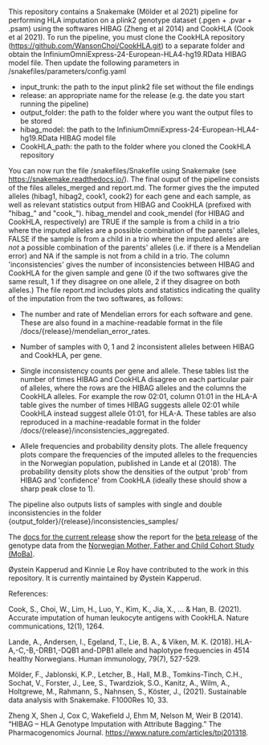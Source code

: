 This repository contains a Snakemake (Mölder et al 2021) pipeline for performing HLA imputation on a plink2 genotype dataset (.pgen + .pvar + .psam) using the softwares HIBAG (Zheng et al 2014) and CookHLA (Cook et al 2021). To run the pipeline, you must clone the CookHLA repository (https://github.com/WansonChoi/CookHLA.git) to a separate folder and obtain the InfiniumOmniExpress-24-European-HLA4-hg19.RData HIBAG model file. Then update the following parameters in /snakefiles/parameters/config.yaml

- input_trunk: the path to the input plink2 file set without the file endings
- release: an appropriate name for the release (e.g. the date you start running the pipeline)
- output_folder: the path to the folder where you want the output files to be stored
- hibag_model: the path to the InfiniumOmniExpress-24-European-HLA4-hg19.RData HIBAG model file
- CookHLA_path: the path to the folder where you cloned the CookHLA repository

You can now run the file /snakefiles/Snakefile using Snakemake (see https://snakemake.readthedocs.io/). The final ouput of the pipeline consists of the files alleles_merged and report.md. The former gives the the imputed alleles (hibag1, hibag2, cook1, cook2) for each gene and each sample, as well as relevant statistics output from HIBAG and CookHLA (prefixed with "hibag_" and "cook_"). hibag_mendel and cook_mendel (for HIBAG and CookHLA, respectively) are TRUE if the sample is from a child in a trio where the imputed alleles are a possible combination of the parents' alleles, FALSE if the sample is from a child in a trio where the imputed alleles are *not* a possible combination of the parents' alleles (i.e. if there is a Mendelian error) and NA if the sample is not from a child in a trio. The column 'inconsistencies' gives the number of inconsistencies between HIBAG and CookHLA for the given sample and gene (0 if the two softwares give the same result, 1 if they disagree on one allele, 2 if they disagree on both alleles.) The file report.md includes plots and statistics indicating the quality of the imputation from the two softwares, as follows:

- The number and rate of Mendelian errors for each software and gene. These are also found in a machine-readable format in the file /docs/{release}/mendelian_error_rates.

- Number of samples with 0, 1 and 2 inconsistent alleles between HIBAG and CookHLA, per gene.

- Single inconsistency counts per gene and allele. These tables list the number of times HIBAG and CookHLA disagree on each particular pair of alleles, where the rows are the HIBAG alleles and the columns the CookHLA alleles. For example the row 02:01, column 01:01 in the HLA-A table gives the number of times HIBAG suggests allele 02:01 while CookHLA instead suggest allele 01:01, for HLA-A. These tables are also reproduced in a machine-readable format in the folder /docs/{release}/inconsistencies_aggregated.

- Allele frequencies and probability density plots. The allele frequency plots compare the frequencies of the imputed alleles to the frequencies in the Norwegian population, published in Lande et al (2018). The probability density plots show the densities of the output 'prob' from HIBAG and 'confidence' from CookHLA (ideally these should show a sharp peak close to 1).

The pipeline also outputs lists of samples with single and double inconsistencies in the folder {output_folder}/{release}/inconsistencies_samples/

The [docs for the current release](https://github.com/people-of-norway/HLA-imputation/tree/main/docs/2025.09.16) show the report for the [beta release](https://github.com/fhi-beta/mobaGenetics-qc) of the genotype data from the [Norwegian Mother, Father and Child Cohort Study (MoBa)](https://www.fhi.no/en/studies/moba/).

Øystein Kapperud and Kinnie Le Roy have contributed to the work in this repository. It is currently maintained by Øystein Kapperud.

References:

Cook, S., Choi, W., Lim, H., Luo, Y., Kim, K., Jia, X., ... & Han, B. (2021). Accurate imputation of human leukocyte antigens with CookHLA. Nature communications, 12(1), 1264.

Lande, A., Andersen, I., Egeland, T., Lie, B. A., & Viken, M. K. (2018). HLA-A,-C,-B,-DRB1,-DQB1 and-DPB1 allele and haplotype frequencies in 4514 healthy Norwegians. Human immunology, 79(7), 527-529.

Mölder, F., Jablonski, K.P., Letcher, B., Hall, M.B., Tomkins-Tinch, C.H., Sochat, V., Forster, J., Lee, S., Twardziok, S.O., Kanitz, A., Wilm, A., Holtgrewe, M., Rahmann, S., Nahnsen, S., Köster, J., (2021). Sustainable data analysis with Snakemake. F1000Res 10, 33.

Zheng X, Shen J, Cox C, Wakefield J, Ehm M, Nelson M, Weir B (2014). “HIBAG – HLA Genotype Imputation with Attribute Bagging.” The Pharmacogenomics Journal. https://www.nature.com/articles/tpj201318.